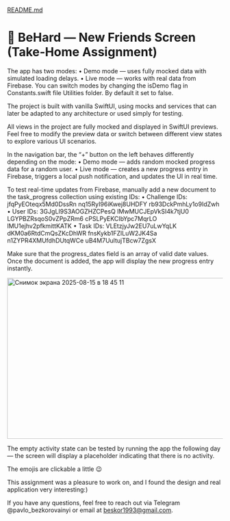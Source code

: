 [README.md](https://github.com/user-attachments/files/21799237/README.md)
# 📱 BeHard — New Friends Screen (Take‑Home Assignment)

The app has two modes:
  •  Demo mode — uses fully mocked data with simulated loading delays.
  •  Live mode — works with real data from Firebase.
You can switch modes by changing the isDemo flag in Constants.swift file Utilities folder. By default it set to false.

The project is built with vanilla SwiftUI, using mocks and services that can later be adapted to any architecture or used simply for testing.

All views in the project are fully mocked and displayed in SwiftUI previews.
Feel free to modify the preview data or switch between different view states to explore various UI scenarios.

In the navigation bar, the “+” button on the left behaves differently depending on the mode:
  •  Demo mode — adds random mocked progress data for a random user.
  •  Live mode — creates a new progress entry in Firebase, triggers a local push notification, and updates the UI in real time.
  
To test real-time updates from Firebase, manually add a new document to the task_progress collection using existing IDs:
  •  Challenge IDs:
jfqPyEOteqx5Md0DssRn
nq15RyI96iKwej8UHDFY
rb93DckPmhLy1o9IdZwh
  •  User IDs:
3GJgLI9S3AOGZHZCPesQ
IMwMUCJEpVkSI4k7tjU0
LGYPBZRsqoS0vZPpZRm6
cPSLPyEKCIbYpc7MqrLO
lMU1ejhv2pfkmittKATK
  •  Task IDs:
VLEtzjyJw2EU7uLwYqLK
dKM0a6RtdCmQsZKcDhWR
fnsKykb1FZlLuW2JK4Sa
n1ZYPR4XMUfdhDUtqWCe
uB4M7UultujTBcw7ZgsX

Make sure that the progress_dates field is an array of valid date values.
Once the document is added, the app will display the new progress entry instantly.

<img width="1129" height="376" alt="Снимок экрана 2025-08-15 в 18 45 11" src="https://github.com/user-attachments/assets/f21c88f0-f5ac-48d2-9d3e-28109da46aec" />

The empty activity state can be tested by running the app the following day — the screen will display a placeholder indicating that there is no activity.

The emojis are clickable a little 😉

This assignment was a pleasure to work on, and I found the design and real application very interesting:)

If you have any questions, feel free to reach out via Telegram @pavlo_bezkorovainyi or email at beskor1993@gmail.com.



  
  



